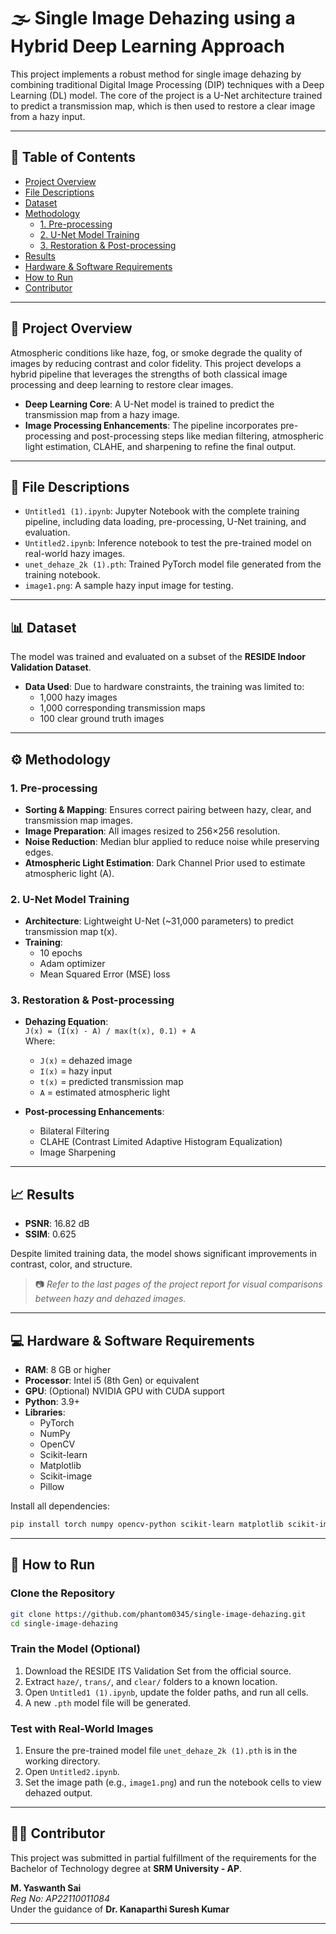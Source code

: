 # 🌫️ Single Image Dehazing using a Hybrid Deep Learning Approach

This project implements a robust method for single image dehazing by combining traditional Digital Image Processing (DIP) techniques with a Deep Learning (DL) model. The core of the project is a U-Net architecture trained to predict a transmission map, which is then used to restore a clear image from a hazy input.

---

## 📜 Table of Contents
- [Project Overview](#project-overview)
- [File Descriptions](#file-descriptions)
- [Dataset](#dataset)
- [Methodology](#methodology)
  - [1. Pre-processing](#1-pre-processing)
  - [2. U-Net Model Training](#2-u-net-model-training)
  - [3. Restoration & Post-processing](#3-restoration--post-processing)
- [Results](#results)
- [Hardware & Software Requirements](#hardware--software-requirements)
- [How to Run](#how-to-run)
- [Contributor](#contributor)

---

## 🎯 Project Overview

Atmospheric conditions like haze, fog, or smoke degrade the quality of images by reducing contrast and color fidelity. This project develops a hybrid pipeline that leverages the strengths of both classical image processing and deep learning to restore clear images.

- **Deep Learning Core**: A U-Net model is trained to predict the transmission map from a hazy image.
- **Image Processing Enhancements**: The pipeline incorporates pre-processing and post-processing steps like median filtering, atmospheric light estimation, CLAHE, and sharpening to refine the final output.

---

## 📁 File Descriptions

- `Untitled1 (1).ipynb`: Jupyter Notebook with the complete training pipeline, including data loading, pre-processing, U-Net training, and evaluation.
- `Untitled2.ipynb`: Inference notebook to test the pre-trained model on real-world hazy images.
- `unet_dehaze_2k (1).pth`: Trained PyTorch model file generated from the training notebook.
- `image1.png`: A sample hazy input image for testing.

---

## 📊 Dataset

The model was trained and evaluated on a subset of the **RESIDE Indoor Validation Dataset**.

- **Data Used**: Due to hardware constraints, the training was limited to:
  - 1,000 hazy images
  - 1,000 corresponding transmission maps
  - 100 clear ground truth images

---

## ⚙️ Methodology

### 1. Pre-processing

- **Sorting & Mapping**: Ensures correct pairing between hazy, clear, and transmission map images.
- **Image Preparation**: All images resized to 256×256 resolution.
- **Noise Reduction**: Median blur applied to reduce noise while preserving edges.
- **Atmospheric Light Estimation**: Dark Channel Prior used to estimate atmospheric light (A).

### 2. U-Net Model Training

- **Architecture**: Lightweight U-Net (~31,000 parameters) to predict transmission map t(x).
- **Training**: 
  - 10 epochs 
  - Adam optimizer
  - Mean Squared Error (MSE) loss

### 3. Restoration & Post-processing

- **Dehazing Equation**:  
  `J(x) = (I(x) - A) / max(t(x), 0.1) + A`  
  Where:  
  - `J(x)` = dehazed image  
  - `I(x)` = hazy input  
  - `t(x)` = predicted transmission map  
  - `A` = estimated atmospheric light  

- **Post-processing Enhancements**:
  - Bilateral Filtering
  - CLAHE (Contrast Limited Adaptive Histogram Equalization)
  - Image Sharpening

---

## 📈 Results

- **PSNR**: 16.82 dB
- **SSIM**: 0.625

Despite limited training data, the model shows significant improvements in contrast, color, and structure.

> 📷 *Refer to the last pages of the project report for visual comparisons between hazy and dehazed images.*

---

## 💻 Hardware & Software Requirements

- **RAM**: 8 GB or higher  
- **Processor**: Intel i5 (8th Gen) or equivalent  
- **GPU**: (Optional) NVIDIA GPU with CUDA support  
- **Python**: 3.9+  
- **Libraries**:
  - PyTorch  
  - NumPy  
  - OpenCV  
  - Scikit-learn  
  - Matplotlib  
  - Scikit-image  
  - Pillow  

Install all dependencies:
```bash
pip install torch numpy opencv-python scikit-learn matplotlib scikit-image pillow
```

---

## 🚀 How to Run

### Clone the Repository
```bash
git clone https://github.com/phantom0345/single-image-dehazing.git
cd single-image-dehazing
```

### Train the Model (Optional)
1. Download the RESIDE ITS Validation Set from the official source.
2. Extract `haze/`, `trans/`, and `clear/` folders to a known location.
3. Open `Untitled1 (1).ipynb`, update the folder paths, and run all cells.
4. A new `.pth` model file will be generated.

### Test with Real-World Images
1. Ensure the pre-trained model file `unet_dehaze_2k (1).pth` is in the working directory.
2. Open `Untitled2.ipynb`.
3. Set the image path (e.g., `image1.png`) and run the notebook cells to view dehazed output.

---

## 👨‍💻 Contributor

This project was submitted in partial fulfillment of the requirements for the Bachelor of Technology degree at **SRM University - AP**.

**M. Yaswanth Sai**  
*Reg No: AP22110011084*  
Under the guidance of **Dr. Kanaparthi Suresh Kumar**

---
